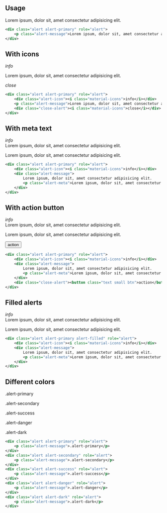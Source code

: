 ##  Usage
<div class="p-4 m-1 background-light-grey">
	<div class="alert alert-primary" role="alert">
		<p class="alert-message">Lorem ipsum, dolor sit, amet consectetur adipisicing elit. </p>
	</div>
</div>

```xml
<div class="alert alert-primary" role="alert">
	<p class="alert-message">Lorem ipsum, dolor sit, amet consectetur adipisicing elit. </p>
</div>
```

## With icons
<div class="p-4 m-1 background-light-grey">
	<div class="alert alert-primary" role="alert">
		<div class="alert-icon"><i class="material-icons">info</i></div>
		<p class="alert-message">Lorem ipsum, dolor sit, amet consectetur adipisicing elit. </p>
		<div class="close-alert"><i class="material-icons">close</i></div>
	</div>
</div>

```xml
<div class="alert alert-primary" role="alert">
	<div class="alert-icon"><i class="material-icons">info</i></div>
	<p class="alert-message">Lorem ipsum, dolor sit, amet consectetur adipisicing elit. </p>
	<div class="close-alert"><i class="material-icons">close</i></div>
</div>
```

## With meta text
<div class="p-4 m-1 background-light-grey">
	<div class="alert alert-primary" role="alert">
		<div class="alert-icon"><i class="material-icons">info</i></div>
		<div class="alert-message">
			Lorem ipsum, dolor sit, amet consectetur adipisicing elit. 
			<p class="alert-meta">Lorem ipsum, dolor sit, amet consectetur adipisicing elit. </p>
		</div>
	</div>
</div>

```xml
<div class="alert alert-primary" role="alert">
	<div class="alert-icon"><i class="material-icons">info</i></div>
	<div class="alert-message">
		Lorem ipsum, dolor sit, amet consectetur adipisicing elit. 
		<p class="alert-meta">Lorem ipsum, dolor sit, amet consectetur adipisicing elit. </p>
	</div>
</div>
```

## With action button
<div class="p-4 m-1 background-light-grey">
	<div class="alert alert-primary" role="alert">
		<div class="alert-icon"><i class="material-icons">info</i></div>
		<div class="alert-message">
			Lorem ipsum, dolor sit, amet consectetur adipisicing elit. 
			<p class="alert-meta">Lorem ipsum, dolor sit, amet consectetur adipisicing elit. </p>
		</div>
		<div class="close-alert"><button class="text small btn">action</button></div>
	</div>
</div>

```xml
<div class="alert alert-primary" role="alert">
	<div class="alert-icon"><i class="material-icons">info</i></div>
	<div class="alert-message">
		Lorem ipsum, dolor sit, amet consectetur adipisicing elit. 
		<p class="alert-meta">Lorem ipsum, dolor sit, amet consectetur adipisicing elit. </p>
	</div>
	<div class="close-alert"><button class="text small btn">action</button></div>
</div>
```

## Filled alerts
<div class="p-4 m-1 background-light-grey">
	<div class="alert alert-primary alert-filled" role="alert">
		<div class="alert-icon"><i class="material-icons">info</i></div>
		<div class="alert-message">
			Lorem ipsum, dolor sit, amet consectetur adipisicing elit. 
			<p class="alert-meta">Lorem ipsum, dolor sit, amet consectetur adipisicing elit. </p>
		</div>
	</div>
</div>

```xml
<div class="alert alert-primary alert-filled" role="alert">
	<div class="alert-icon"><i class="material-icons">info</i></div>
	<div class="alert-message">
		Lorem ipsum, dolor sit, amet consectetur adipisicing elit. 
		<p class="alert-meta">Lorem ipsum, dolor sit, amet consectetur adipisicing elit. </p>
	</div>
</div>
```



## Different colors
<div class="p-4 m-1 background-light-grey">
	<div class="alert alert-primary" role="alert">
		<p class="alert-message">.alert-primary</p>
	</div>
	<div class="alert alert-secondary" role="alert">
		<p class="alert-message">.alert-secondary</p>
	</div>
	<div class="alert alert-success" role="alert">
		<p class="alert-message">.alert-success</p>
	</div>
	<div class="alert alert-danger" role="alert">
		<p class="alert-message">.alert-danger</p>
	</div>
	<div class="alert alert-dark" role="alert">
		<p class="alert-message">.alert-dark</p>
	</div>
</div>

```xml
<div class="alert alert-primary" role="alert">
	<p class="alert-message">.alert-primary</p>
</div>
<div class="alert alert-secondary" role="alert">
	<p class="alert-message">.alert-secondary</p>
</div>
<div class="alert alert-success" role="alert">
	<p class="alert-message">.alert-success</p>
</div>
<div class="alert alert-danger" role="alert">
	<p class="alert-message">.alert-danger</p>
</div>
<div class="alert alert-dark" role="alert">
	<p class="alert-message">.alert-dark</p>
</div>
```
